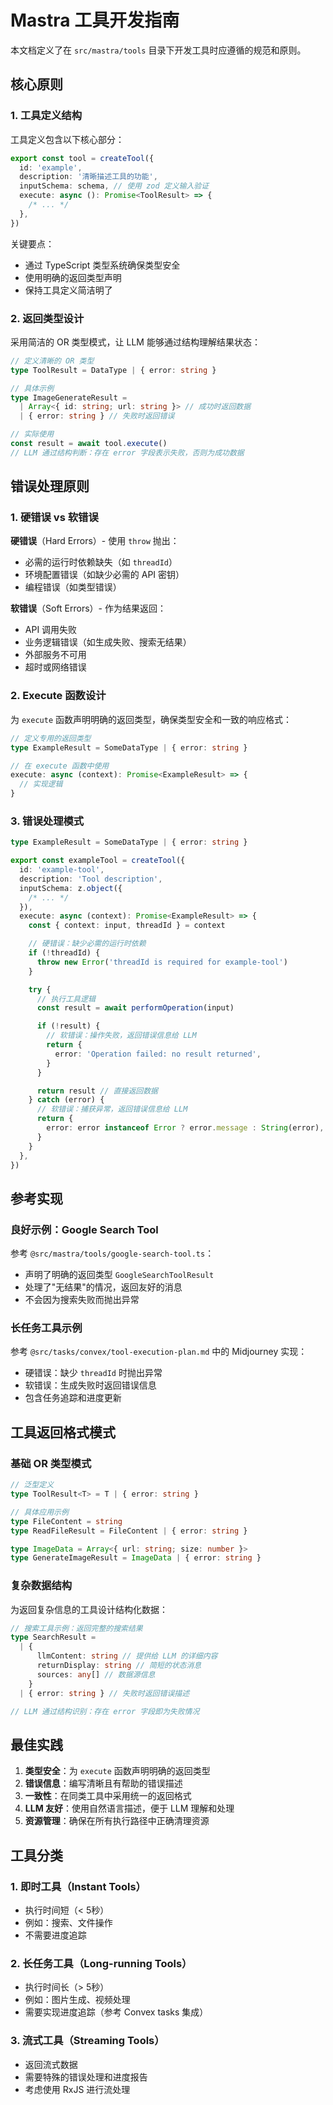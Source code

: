 # Mastra 工具开发指南

本文档定义了在 `src/mastra/tools` 目录下开发工具时应遵循的规范和原则。

## 核心原则

### 1. 工具定义结构

工具定义包含以下核心部分：

```typescript
export const tool = createTool({
  id: 'example',
  description: '清晰描述工具的功能',
  inputSchema: schema, // 使用 zod 定义输入验证
  execute: async (): Promise<ToolResult> => {
    /* ... */
  },
})
```

关键要点：

- 通过 TypeScript 类型系统确保类型安全
- 使用明确的返回类型声明
- 保持工具定义简洁明了

### 2. 返回类型设计

采用简洁的 OR 类型模式，让 LLM 能够通过结构理解结果状态：

```typescript
// 定义清晰的 OR 类型
type ToolResult = DataType | { error: string }

// 具体示例
type ImageGenerateResult =
  | Array<{ id: string; url: string }> // 成功时返回数据
  | { error: string } // 失败时返回错误

// 实际使用
const result = await tool.execute()
// LLM 通过结构判断：存在 error 字段表示失败，否则为成功数据
```

## 错误处理原则

### 1. 硬错误 vs 软错误

**硬错误**（Hard Errors）- 使用 `throw` 抛出：

- 必需的运行时依赖缺失（如 `threadId`）
- 环境配置错误（如缺少必需的 API 密钥）
- 编程错误（如类型错误）

**软错误**（Soft Errors）- 作为结果返回：

- API 调用失败
- 业务逻辑错误（如生成失败、搜索无结果）
- 外部服务不可用
- 超时或网络错误

### 2. Execute 函数设计

为 `execute` 函数声明明确的返回类型，确保类型安全和一致的响应格式：

```typescript
// 定义专用的返回类型
type ExampleResult = SomeDataType | { error: string }

// 在 execute 函数中使用
execute: async (context): Promise<ExampleResult> => {
  // 实现逻辑
}
```

### 3. 错误处理模式

```typescript
type ExampleResult = SomeDataType | { error: string }

export const exampleTool = createTool({
  id: 'example-tool',
  description: 'Tool description',
  inputSchema: z.object({
    /* ... */
  }),
  execute: async (context): Promise<ExampleResult> => {
    const { context: input, threadId } = context

    // 硬错误：缺少必需的运行时依赖
    if (!threadId) {
      throw new Error('threadId is required for example-tool')
    }

    try {
      // 执行工具逻辑
      const result = await performOperation(input)

      if (!result) {
        // 软错误：操作失败，返回错误信息给 LLM
        return {
          error: 'Operation failed: no result returned',
        }
      }

      return result // 直接返回数据
    } catch (error) {
      // 软错误：捕获异常，返回错误信息给 LLM
      return {
        error: error instanceof Error ? error.message : String(error),
      }
    }
  },
})
```

## 参考实现

### 良好示例：Google Search Tool

参考 `@src/mastra/tools/google-search-tool.ts`：

- 声明了明确的返回类型 `GoogleSearchToolResult`
- 处理了"无结果"的情况，返回友好的消息
- 不会因为搜索失败而抛出异常

### 长任务工具示例

参考 `@src/tasks/convex/tool-execution-plan.md` 中的 Midjourney 实现：

- 硬错误：缺少 `threadId` 时抛出异常
- 软错误：生成失败时返回错误信息
- 包含任务追踪和进度更新

## 工具返回格式模式

### 基础 OR 类型模式

```typescript
// 泛型定义
type ToolResult<T> = T | { error: string }

// 具体应用示例
type FileContent = string
type ReadFileResult = FileContent | { error: string }

type ImageData = Array<{ url: string; size: number }>
type GenerateImageResult = ImageData | { error: string }
```

### 复杂数据结构

为返回复杂信息的工具设计结构化数据：

```typescript
// 搜索工具示例：返回完整的搜索结果
type SearchResult =
  | {
      llmContent: string // 提供给 LLM 的详细内容
      returnDisplay: string // 简短的状态消息
      sources: any[] // 数据源信息
    }
  | { error: string } // 失败时返回错误描述

// LLM 通过结构识别：存在 error 字段即为失败情况
```

## 最佳实践

1. **类型安全**：为 `execute` 函数声明明确的返回类型
2. **错误信息**：编写清晰且有帮助的错误描述
3. **一致性**：在同类工具中采用统一的返回格式
4. **LLM 友好**：使用自然语言描述，便于 LLM 理解和处理
5. **资源管理**：确保在所有执行路径中正确清理资源

## 工具分类

### 1. 即时工具（Instant Tools）

- 执行时间短（< 5秒）
- 例如：搜索、文件操作
- 不需要进度追踪

### 2. 长任务工具（Long-running Tools）

- 执行时间长（> 5秒）
- 例如：图片生成、视频处理
- 需要实现进度追踪（参考 Convex tasks 集成）

### 3. 流式工具（Streaming Tools）

- 返回流式数据
- 需要特殊的错误处理和进度报告
- 考虑使用 RxJS 进行流处理
